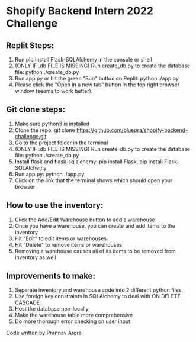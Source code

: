 # Shopify Backend Intern 2022 Challenge

## Replit Steps:
1. Run pip install Flask-SQLAlchemy in the console or shell
2. (ONLY IF .db FILE IS MISSING) Run create_db.py to create the database file: python ./create_db.py
3. Run app.py or hit the green "Run" button on Replit: python ./app.py
6. Please click the "Open in a new tab" button in the top right browser window (seems to work better).
   
## Git clone steps:
1. Make sure python3 is installed
2. Clone the repo: git clone https://github.com/bluepra/shopify-backend-challenge.git
3. Go to the project folder in the terminal
4. (ONLY IF .db FILE IS MISSING) Run create_db.py to create the database file: python ./create_db.py
5. Install flask and flask-sqlalchemy: pip install Flask, pip install Flask-SQLAlchemy
6. Run app.py: python ./app.py
7. Click on the link that the terminal shows which should open your browser

## How to use the inventory:
1. Click the Add/Edit Warehouse button to add a warehouse
2. Once you have a warehouse, you can create and add items to the inventory
3. Hit "Edit" to edit items or warehouses
4. Hit "Delete" to remove items or warehouses
5. Removing a warehouse causes all of its items to be removed from inventory as well


## Improvements to make:
1. Seperate inventory and warehouse code into 2 different python files
2. Use foreign key constraints in SQLAlchemy to deal with ON DELETE CASCADE 
3. Host the database non-locally
4. Make the warehouse table more comprehensive
5. Do more thorough error checking on user input


Code written by Prannav Arora



